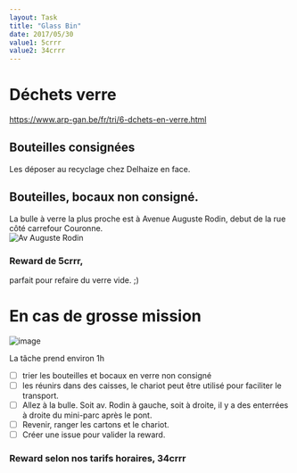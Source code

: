 ```yaml
---
layout: Task
title: "Glass Bin"
date: 2017/05/30
value1: 5crrr
value2: 34crrr
---
```




# Déchets verre
https://www.arp-gan.be/fr/tri/6-dchets-en-verre.html  

## Bouteilles consignées
Les déposer au recyclage chez Delhaize en face.

## Bouteilles, bocaux non consigné.

La bulle à verre la plus proche est à Avenue Auguste Rodin, debut de la rue côté carrefour Couronne.  
![Av Auguste Rodin](https://cloud.githubusercontent.com/assets/12049360/26570298/02e683a0-4510-11e7-947d-929e67784bd5.jpg)

### Reward de 5crrr,
parfait pour refaire du verre vide. ;)

# En cas de grosse mission
![image](https://user-images.githubusercontent.com/12049360/56506836-e7de2e00-651f-11e9-881f-5abe92680083.png)

La tâche prend environ 1h
- [ ] trier les bouteilles et bocaux en verre non consigné
- [ ] les réunirs dans des caisses, le chariot peut être utilisé pour faciliter le transport.
- [ ] Allez à la bulle. Soit av. Rodin à gauche, soit à droite, il y a des enterrées à droite du mini-parc après le pont.
- [ ] Revenir, ranger les cartons et le chariot.
- [ ] Créer une issue pour valider la reward.

### Reward selon nos tarifs horaires, 34crrr
